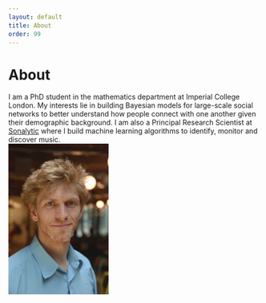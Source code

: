 ```yaml
---
layout: default
title: About
order: 99
---
```


# About

<div class="media">
    <div class="media-body">
        I am a PhD student in the mathematics department at Imperial College London. My interests lie in building Bayesian models for large-scale social networks to better understand how people connect with one another given their demographic background. I am also a Principal Research Scientist at <a href="http://www.sonalytic.com/">Sonalytic</a> where I build machine learning algorithms to identify, monitor and discover music.
    </div>
    <a class="media-right" href="#">
        <img class="media-object img-rounded" src="/media/till.jpg" alt="till" style="width: 200px;">
    </a>
</div>